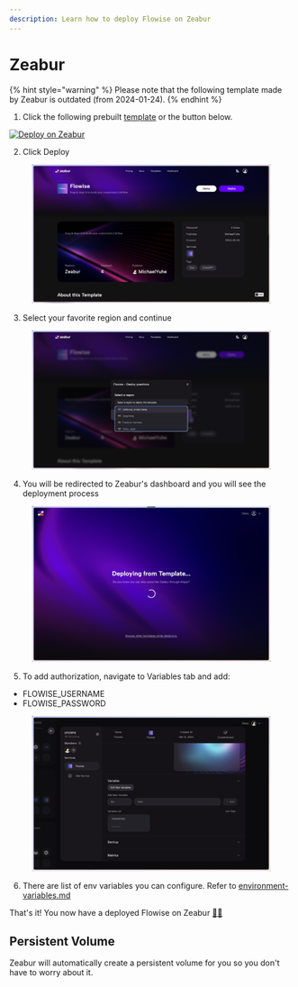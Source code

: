 ```yaml
---
description: Learn how to deploy Flowise on Zeabur
---
```


# Zeabur

{% hint style="warning" %}
Please note that the following template made by Zeabur is outdated (from 2024-01-24).
{% endhint %}

1. Click the following prebuilt [template](https://zeabur.com/templates/2JYZTR) or the button below.

[![Deploy on Zeabur](https://zeabur.com/button.svg)](https://zeabur.com/templates/2JYZTR)

2. Click Deploy

<figure><img src="../../.gitbook/assets/zeabur/1.png" alt="zeabur template"><figcaption></figcaption></figure>

3. Select your favorite region and continue

<figure><img src="../../.gitbook/assets/zeabur/2.png" alt="select region"><figcaption></figcaption></figure>

4. You will be redirected to Zeabur's dashboard and you will see the deployment process

<figure><img src="../../.gitbook/assets/zeabur/3.png" alt="deployment process"><figcaption></figcaption></figure>

5. To add authorization, navigate to Variables tab and add:

* FLOWISE\_USERNAME
* FLOWISE\_PASSWORD

<figure><img src="../../.gitbook/assets/zeabur/4.png" alt="authorization"><figcaption></figcaption></figure>

6. There are list of env variables you can configure. Refer to [environment-variables.md](../environment-variables.md "mention")

That's it! You now have a deployed Flowise on Zeabur [🎉](https://emojipedia.org/party-popper/)[🎉](https://emojipedia.org/party-popper/)

## Persistent Volume

Zeabur will automatically create a persistent volume for you so you don't have to worry about it.
